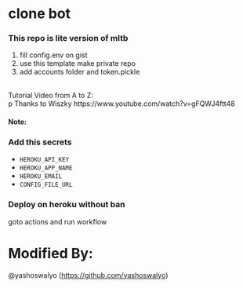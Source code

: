 # clone bot
### This repo is lite version of mltb 

1. fill config.env on gist <br>
2. use this template make private repo <br>
3. add accounts folder and token.pickle <br>

<br>
Tutorial Video from A to Z:<br>p
Thanks to Wiszky
https://www.youtube.com/watch?v=gFQWJ4ftt48

#### Note: 


### Add this secrets
- `HEROKU_API_KEY`
- `HEROKU_APP_NAME`
- `HEROKU_EMAIL`
- `CONFIG_FILE_URL`

### Deploy on heroku without ban
goto actions and run workflow

# Modified By:
@yashoswalyo (https://github.com/yashoswalyo)
